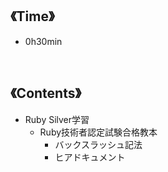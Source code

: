 ## 《Time》
- 0h30min

<br>

## 《Contents》
- Ruby Silver学習
  - Ruby技術者認定試験合格教本
    - バックスラッシュ記法
    - ヒアドキュメント
